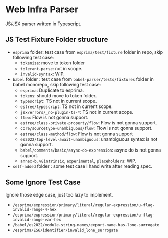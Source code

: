 # Web Infra Parser
JS/JSX parser written in Typescript.

## JS Test Fixture Folder structure
- `esprima` folder: test case from `esprima/test/fixture` folder in repo, skip following test case:
    - `tokenize`: move to token folder
    - `tolerant-parse`: not in scope.
    - `invalid-syntax`: WIP.
- `babel` folder : test case from `babel-parser/tests/fixtures` folder in babel monorepo, skip following test case:
    - `esprima`: Duplicate to esprima.
    - `tokens`: should move to token folder.
    - `typescript`: TS not in current scope.
    - `estree/typescript`: TS not in current scope.
    - `jsx/errors/_no-plugin-ts-*`: TS not in current scope.
    - `flow`: Flow is not gonna support.
    - `estree/class-private-property/flow`: Flow is not gonna support.
    - `core/sourcetype-unambiguous/flow`: Flow is not gonna support.
    - `estree/class-method/flow`: Flow is not gonna support
    - `es2022/top-level-await-unambiguous`: unambiguous syntax is not gonna support.
    - `babel/comments/basic/async-do-expression`: async do is not gonna support.
    - `annex-b`, `v8intrinsic`, `experimental`, `placeholders`: WIP.
- `self-added` folder : some test case I hand write after reading spec.

## Some Ignore Test Case

Ignore those edge case, just too lazy to implement.

- `/esprima/expression/primary/literal/regular-expression/u-flag-invalid-range-4-hex`
- `/esprima/expression/primary/literal/regular-expression/u-flag-invalid-range-var-hex`
- `/babel/es2022/module-string-names/export-name-has-lone-surrogate`
- `/esprima/ES6/identifier/invalid_lone_surrogate`

